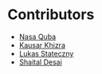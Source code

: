 # Contributors

- [Nasa Quba](https://github.com/key-er)
- [Kausar Khizra](https://github.com/ram46)
- [Lukas Stateczny](https://github.com/nalnir)
- [Shaital Desai](https://github.com/shaitaldesai)

